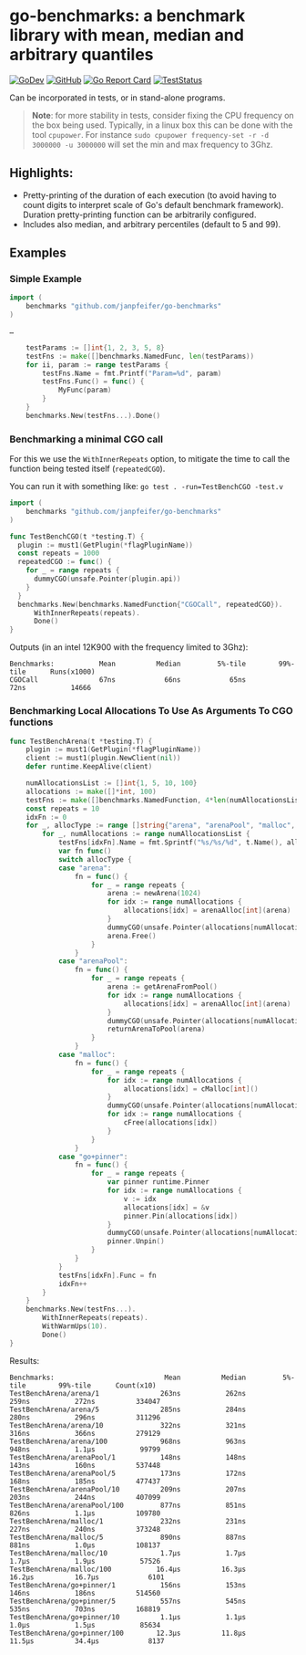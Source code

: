 # go-benchmarks: a benchmark library with mean, median and arbitrary quantiles

[![GoDev](https://img.shields.io/badge/go.dev-reference-007d9c?logo=go&logoColor=white)](https://pkg.go.dev/github.com/janpfeifer/go-benchmarks)
[![GitHub](https://img.shields.io/github/license/janpfeifer/go-benchmarks)](https://github.com/Kwynto/gosession/blob/master/LICENSE)
[![Go Report Card](https://goreportcard.com/badge/github.com/janpfeifer/go-benchmarks)](https://goreportcard.com/report/github.com/janpfeifer/go-benchmarks)
[![TestStatus](github.com/janpfeifer/go-benchmarks/actions/workflows/go.yaml/badge.svg)](https://github.com/janpfeifer/go-benchmarks/actions/workflows/go.yaml)

Can be incorporated in tests, or in stand-alone programs.

> **Note**: for more stability in tests, consider fixing the CPU frequency on the box being used. Typically,
> in a linux box this can be done with the tool `cpupower`. For instance `sudo cpupower frequency-set -r -d 3000000 -u 3000000`
> will set the min and max frequency to 3Ghz.

## Highlights:

* Pretty-printing of the duration of each execution (to avoid having to count
  digits to interpret scale of Go's default benchmark framework).
  Duration pretty-printing function can be arbitrarily configured.
* Includes also median, and arbitrary percentiles (default to 5 and 99).

## Examples

### Simple Example

```go
import (
    benchmarks "github.com/janpfeifer/go-benchmarks"
)

…

	testParams := []int{1, 2, 3, 5, 8}
	testFns := make([]benchmarks.NamedFunc, len(testParams))
	for ii, param := range testParams {
		testFns.Name = fmt.Printf("Param=%d", param)
		testFns.Func() = func() {
			MyFunc(param)
		}
	}
	benchmarks.New(testFns...).Done()
```


### Benchmarking a minimal CGO call

For this we use the `WithInnerRepeats` option, to mitigate the time to call the function being tested itself
(`repeatedCGO`).

You can run it with something like: `go test . -run=TestBenchCGO -test.v`

```go
import (
    benchmarks "github.com/janpfeifer/go-benchmarks"
)

func TestBenchCGO(t *testing.T) {
  plugin := must1(GetPlugin(*flagPluginName))
  const repeats = 1000
  repeatedCGO := func() {
    for _ = range repeats {
      dummyCGO(unsafe.Pointer(plugin.api))
    }
  }
  benchmarks.New(benchmarks.NamedFunction{"CGOCall", repeatedCGO}).
      WithInnerRepeats(repeats).
	  Done()
}
```

Outputs (in an intel 12K900 with the frequency limited to 3Ghz):

```
Benchmarks:           Mean          Median         5%-tile        99%-tile      Runs(x1000)
CGOCall               67ns            66ns            65ns            72ns           14666
```

### Benchmarking Local Allocations To Use As Arguments To CGO functions

```go
func TestBenchArena(t *testing.T) {
	plugin := must1(GetPlugin(*flagPluginName))
	client := must1(plugin.NewClient(nil))
	defer runtime.KeepAlive(client)

	numAllocationsList := []int{1, 5, 10, 100}
	allocations := make([]*int, 100)
	testFns := make([]benchmarks.NamedFunction, 4*len(numAllocationsList))
	const repeats = 10
	idxFn := 0
	for _, allocType := range []string{"arena", "arenaPool", "malloc", "go+pinner"} {
		for _, numAllocations := range numAllocationsList {
			testFns[idxFn].Name = fmt.Sprintf("%s/%s/%d", t.Name(), allocType, numAllocations)
			var fn func()
			switch allocType {
			case "arena":
				fn = func() {
					for _ = range repeats {
						arena := newArena(1024)
						for idx := range numAllocations {
							allocations[idx] = arenaAlloc[int](arena)
						}
						dummyCGO(unsafe.Pointer(allocations[numAllocations-1]))
						arena.Free()
					}
				}
			case "arenaPool":
				fn = func() {
					for _ = range repeats {
						arena := getArenaFromPool()
						for idx := range numAllocations {
							allocations[idx] = arenaAlloc[int](arena)
						}
						dummyCGO(unsafe.Pointer(allocations[numAllocations-1]))
						returnArenaToPool(arena)
					}
				}
			case "malloc":
				fn = func() {
					for _ = range repeats {
						for idx := range numAllocations {
							allocations[idx] = cMalloc[int]()
						}
						dummyCGO(unsafe.Pointer(allocations[numAllocations-1]))
						for idx := range numAllocations {
							cFree(allocations[idx])
						}
					}
				}
			case "go+pinner":
				fn = func() {
					for _ = range repeats {
						var pinner runtime.Pinner
						for idx := range numAllocations {
							v := idx
							allocations[idx] = &v
							pinner.Pin(allocations[idx])
						}
						dummyCGO(unsafe.Pointer(allocations[numAllocations-1]))
						pinner.Unpin()
					}
				}
			}
			testFns[idxFn].Func = fn
			idxFn++
		}
	}
	benchmarks.New(testFns...).
		WithInnerRepeats(repeats).
		WithWarmUps(10).
		Done()
}
```

Results:

```
Benchmarks:                           Mean          Median         5%-tile        99%-tile      Count(x10)
TestBenchArena/arena/1               263ns           262ns           259ns           272ns          334047
TestBenchArena/arena/5               285ns           284ns           280ns           296ns          311296
TestBenchArena/arena/10              322ns           321ns           316ns           366ns          279129
TestBenchArena/arena/100             968ns           963ns           948ns           1.1µs           99799                                              
TestBenchArena/arenaPool/1           148ns           148ns           143ns           160ns          537448
TestBenchArena/arenaPool/5           173ns           172ns           168ns           185ns          477437
TestBenchArena/arenaPool/10          209ns           207ns           203ns           244ns          407099
TestBenchArena/arenaPool/100         877ns           851ns           826ns           1.1µs          109780
TestBenchArena/malloc/1              232ns           231ns           227ns           240ns          373248
TestBenchArena/malloc/5              890ns           887ns           881ns           1.0µs          108137
TestBenchArena/malloc/10             1.7µs           1.7µs           1.7µs           1.9µs           57526
TestBenchArena/malloc/100           16.4µs          16.3µs          16.2µs          16.7µs            6101
TestBenchArena/go+pinner/1           156ns           153ns           146ns           186ns          514560
TestBenchArena/go+pinner/5           557ns           545ns           535ns           703ns          168819
TestBenchArena/go+pinner/10          1.1µs           1.1µs           1.0µs           1.5µs           85634
TestBenchArena/go+pinner/100        12.3µs          11.8µs          11.5µs          34.4µs            8137
```

